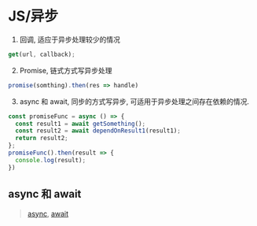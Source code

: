 # JS/异步

1. 回调, 适应于异步处理较少的情况

  ```javascript
  get(url, callback);
  ```

2. Promise, 链式方式写异步处理

  ```javascript
  promise(somthing).then(res => handle)
  ```

3. async 和 await, 同步的方式写异步, 可适用于异步处理之间存在依赖的情况.

  ```javascript
  const promiseFunc = async () => {
    const result1 = await getSomething();
    const result2 = await dependOnResult1(result1);
    return result2;
  };
  promiseFunc().then(result => {
    console.log(result);
  })
  ```

## async 和 await

> [async](https://developer.mozilla.org/en-US/docs/Web/JavaScript/Reference/Statements/async_function), [await](https://developer.mozilla.org/en-US/docs/Web/JavaScript/Reference/Operators/await)

